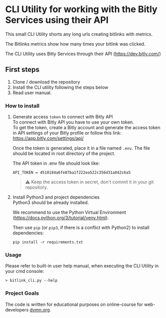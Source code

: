 # CLI Utility for working with the Bitly Services using their API
This small CLI Utility shorts any long urls creating bitlinks with metrics. 

The Bitlinks metrics show how many times your bitlink was clicked.

The CLI Utility uses Bitly Services through their API (https://dev.bitly.com/)

## First steps
1. Clone / download the repository
2. Install the CLI utility following the steps below
3. Read user manual. 

### How to install
1. Generate access `token` to connect with Bitly API  
    To connect with Bitly API you have to use your own token.  
    To get the token, create a Bitly account and generate the access token in API settings of your Bitly profile or follow this link: https://app.bitly.com/settings/api/  

    Once the token is generated, place it in a file named `.env`. The file should be located in root directory of the project.  
    
    The API token in .env file should look like: 
    ```
    API_TOKEN = 4510184a6fe87ba1f222ea522c356d31a842c6a5
    ```

    > :warning: Keep the access token in secret, don't commit it in your git repository.


2. Install Python3 and project dependencies  
    Python3 should be already installed.   
    
    We recommend to use the Python Virtual Environment (https://docs.python.org/3/tutorial/venv.html).

    Then use `pip` (or `pip3`, if there is a conflict with Python2) to install dependencies:
    ```
    pip install -r requirements.txt
    ```

### Usage
Please refer to built-in user help manual, when executing the CLI Utility in your cmd console:
```
> bitlink_cli.py --help  
```

### Project Goals

The code is written for educational purposes on online-course for web-developers [dvmn.org](https://dvmn.org/).
